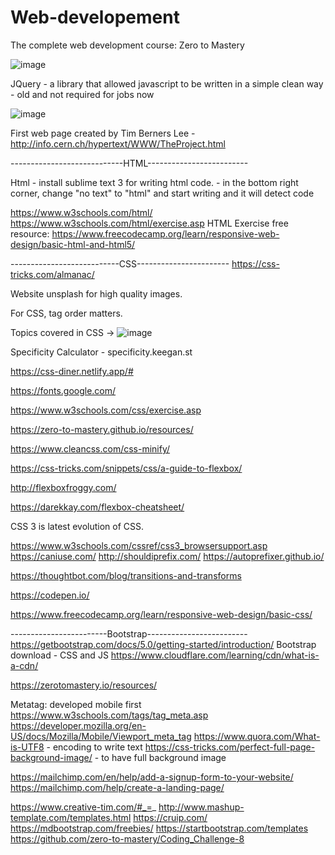 # Web-developement
The complete web development course: Zero to Mastery

![image](https://user-images.githubusercontent.com/49164733/115968306-91a18c80-a537-11eb-94ff-13a9b7c8cd48.png)

JQuery - a library that allowed javascript to be written in a simple clean way
       - old and not required for jobs now

![image](https://user-images.githubusercontent.com/49164733/115968349-dcbb9f80-a537-11eb-9a9c-e9821c331688.png)

First web page created by Tim Berners Lee - http://info.cern.ch/hypertext/WWW/TheProject.html

----------------------------HTML-------------------------

Html - install sublime text 3 for writing html code.
     - in the bottom right corner, change "no text" to "html" and start writing <html> and it will detect code
   
https://www.w3schools.com/html/ 
https://www.w3schools.com/html/exercise.asp
HTML Exercise free resource: https://www.freecodecamp.org/learn/responsive-web-design/basic-html-and-html5/

---------------------------CSS-----------------------
https://css-tricks.com/almanac/

Website unsplash for high quality images.

For CSS, tag order matters.

Topics covered in CSS ->
![image](https://user-images.githubusercontent.com/49164733/116448679-ad6ba200-a859-11eb-9f16-26f894cef70a.png)

Specificity Calculator - specificity.keegan.st

https://css-diner.netlify.app/#

https://fonts.google.com/

https://www.w3schools.com/css/exercise.asp

https://zero-to-mastery.github.io/resources/

https://www.cleancss.com/css-minify/

https://css-tricks.com/snippets/css/a-guide-to-flexbox/

http://flexboxfroggy.com/

https://darekkay.com/flexbox-cheatsheet/

CSS 3 is latest evolution of CSS.

https://www.w3schools.com/cssref/css3_browsersupport.asp
https://caniuse.com/
http://shouldiprefix.com/
https://autoprefixer.github.io/

https://thoughtbot.com/blog/transitions-and-transforms

https://codepen.io/

https://www.freecodecamp.org/learn/responsive-web-design/basic-css/

------------------------Bootstrap-------------------------
https://getbootstrap.com/docs/5.0/getting-started/introduction/
Bootstrap download - CSS and JS
https://www.cloudflare.com/learning/cdn/what-is-a-cdn/

https://zerotomastery.io/resources/

Metatag: developed mobile first
https://www.w3schools.com/tags/tag_meta.asp
https://developer.mozilla.org/en-US/docs/Mozilla/Mobile/Viewport_meta_tag
https://www.quora.com/What-is-UTF8 - encoding to write text
https://css-tricks.com/perfect-full-page-background-image/ - to have full background image

https://mailchimp.com/en/help/add-a-signup-form-to-your-website/
https://mailchimp.com/help/create-a-landing-page/

https://www.creative-tim.com/#_=_
http://www.mashup-template.com/templates.html
https://cruip.com/
https://mdbootstrap.com/freebies/
https://startbootstrap.com/templates
https://github.com/zero-to-mastery/Coding_Challenge-8